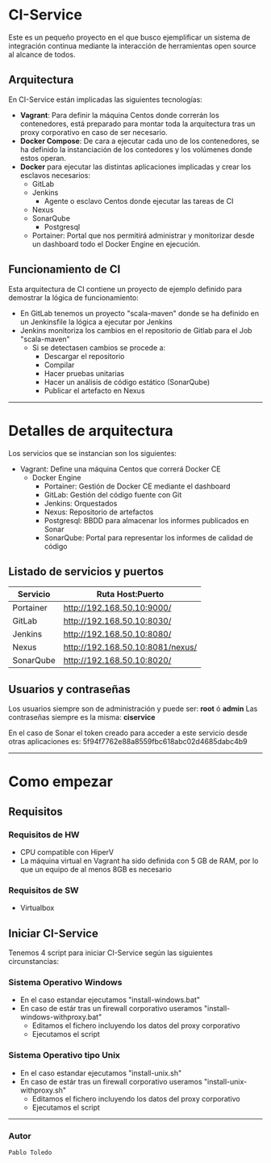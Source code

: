 # CI-Service

Este es un pequeño proyecto en el que busco ejemplificar un sistema de integración continua mediante la interacción de herramientas open source al alcance de todos.

## Arquitectura
En CI-Service están implicadas las siguientes tecnologías:

 - **Vagrant**: Para definir la máquina Centos donde correrán los contenedores, está preparado para montar toda la arquitectura tras un proxy corporativo en caso de ser necesario.
 - **Docker Compose**: De cara a ejecutar cada uno de los contenedores, se ha definido la instanciación de los contedores y los volúmenes donde estos operan.
 - **Docker** para ejecutar las distintas aplicaciones implicadas y crear los esclavos necesarios:
	 - GitLab
	 - Jenkins
		 - Agente o esclavo Centos donde ejecutar las tareas de CI
	 - Nexus
	 - SonarQube
		 - Postgresql
	 - Portainer: Portal que nos permitirá administrar y monitorizar desde un dashboard todo el Docker Engine en ejecución.

## Funcionamiento de CI 
Esta arquitectura de CI contiene un proyecto de ejemplo definido para demostrar la lógica de funcionamiento:

 - En GitLab tenemos un proyecto "scala-maven" donde se ha definido en un Jenkinsfile la lógica a ejecutar por Jenkins
 - Jenkins monitoriza los cambios en el repositorio de Gitlab para el Job "scala-maven"
	 - Si se detectasen cambios se procede a:
		 - Descargar el repositorio
		 - Compilar
		 - Hacer pruebas unitarias
		 - Hacer un análisis de código estático (SonarQube)
		 - Publicar el artefacto en Nexus


----------


# Detalles de arquitectura
Los servicios que se instancian son los siguientes:

 - Vagrant: Define una máquina Centos que correrá Docker CE
	 - Docker Engine
		 - Portainer: Gestión de Docker CE mediante el dashboard
		 - GitLab: Gestión del código fuente con Git
		 - Jenkins: Orquestados
		 - Nexus: Repositorio de artefactos
		 - Postgresql: BBDD para almacenar los informes publicados en Sonar
		 - SonarQube: Portal para representar los informes de calidad de código

## Listado de servicios y puertos

|Servicio|Ruta Host:Puerto|
|--|--|
|Portainer|http://192.168.50.10:9000/|
|GitLab|http://192.168.50.10:8030/|
|Jenkins|http://192.168.50.10:8080/|
|Nexus|http://192.168.50.10:8081/nexus/|
|SonarQube|http://192.168.50.10:8020/|

## Usuarios y contraseñas

Los usuarios siempre son de administración y puede ser: **root** ó **admin**
Las contraseñas siempre es la misma: **ciservice**

En el caso de Sonar el token creado para acceder a este servicio desde otras aplicaciones es: 5f94f7762e88a8559fbc618abc02d4685dabc4b9


----------


# Como empezar

## Requisitos

### Requisitos de HW

 - CPU compatible con HiperV
 - La máquina virtual en Vagrant ha sido definida con 5 GB de RAM, por lo que un equipo de al menos 8GB es necesario

### Requisitos de SW

 - Virtualbox

## Iniciar CI-Service

Tenemos 4 script para iniciar CI-Service según las siguientes circunstancias:
### Sistema Operativo Windows

 - En el caso estandar ejecutamos "install-windows.bat"
 -  En caso de estár tras un firewall corporativo useramos "install-windows-withproxy.bat"
	 - Editamos el fichero incluyendo los datos del proxy corporativo
	 - Ejecutamos el script

### Sistema Operativo tipo Unix

 - En el caso estandar ejecutamos "install-unix.sh"
 -  En caso de estár tras un firewall corporativo useramos "install-unix-withproxy.sh"
	 - Editamos el fichero incluyendo los datos del proxy corporativo
	 - Ejecutamos el script


----------

### Autor
    Pablo Toledo